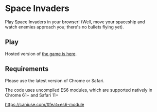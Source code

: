 # Space Invaders

Play Space Invaders in your browser! (Well, move your spaceship and watch enemies approach you; there's no bullets flying yet).

## Play

Hosted version of [the game is here](https://thekevinscott.github.io/space-invaders/).

## Requirements
Please use the latest version of Chrome or Safari.

The code uses uncompiled ES6 modules, which are supported natively in Chrome 61+ and Safari 11+

https://caniuse.com/#feat=es6-module
